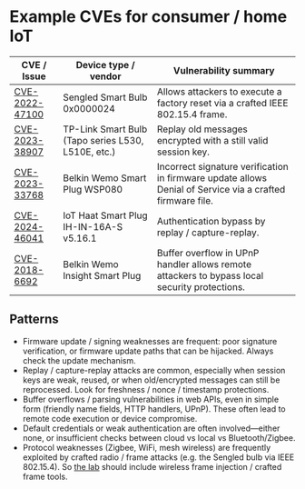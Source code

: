 # Example CVEs for consumer / home IoT

| CVE / Issue                                                                   | Device type / vendor                               | Vulnerability summary                                                                                     |
|-------------------------------------------------------------------------------|----------------------------------------------------|-----------------------------------------------------------------------------------------------------------|
| [CVE-2022-47100](https://nvd.nist.gov/vuln/detail/CVE-2022-47100)             | Sengled Smart Bulb 0x0000024                       | Allows attackers to execute a factory reset via a crafted IEEE 802.15.4 frame.                            |
| [CVE-2023-38907](https://nvd.nist.gov/vuln/detail/CVE-2023-38907)             | TP-Link Smart Bulb (Tapo series L530, L510E, etc.) | Replay old messages encrypted with a still valid session key.                                             |
| [CVE-2023-33768](https://nvd.nist.gov/vuln/detail/CVE-2023-33768)             | Belkin Wemo Smart Plug WSP080                      | Incorrect signature verification in firmware update allows Denial of Service via a crafted firmware file. |
| [CVE-2024-46041](https://nvd.nist.gov/vuln/detail/CVE-2024-46041)             | IoT Haat Smart Plug IH-IN-16A-S v5.16.1            | Authentication bypass by replay / capture-replay.                                                         |
| [CVE-2018-6692](https://cve.mitre.org/cgi-bin/cvename.cgi?name=CVE-2018-6692) | Belkin Wemo Insight Smart Plug                     | Buffer overflow in UPnP handler allows remote attackers to bypass local security protections.             |


##  Patterns

* Firmware update / signing weaknesses are frequent: poor signature verification, or firmware update paths that can be hijacked. Always check the update mechanism.
* Replay / capture-replay attacks are common, especially when session keys are weak, reused, or when old/encrypted messages can still be reprocessed. Look for freshness / nonce / timestamp protections.
* Buffer overflows / parsing vulnerabilities in web APIs, even in simple form (friendly name fields, HTTP handlers, UPnP). These often lead to remote code execution or device compromise.
* Default credentials or weak authentication are often involved—either none, or insufficient checks between cloud vs local vs Bluetooth/Zigbee.
* Protocol weaknesses (Zigbee, WiFi, mesh wireless) are frequently exploited by crafted radio / frame attacks (e.g. the Sengled bulb via IEEE 802.15.4). So [the lab](../lab/lab.md) should include wireless frame injection / crafted frame tools.

